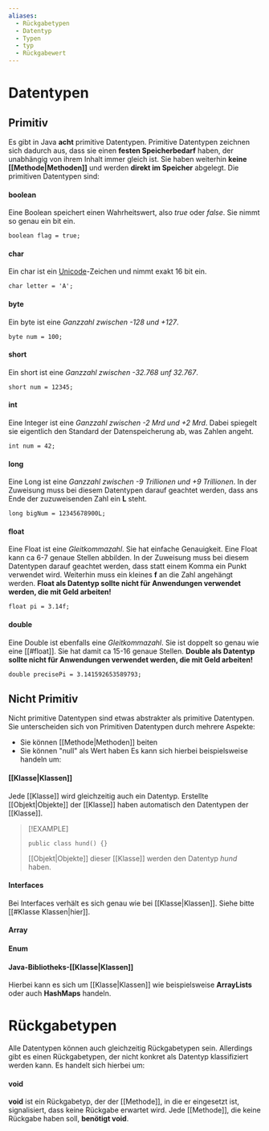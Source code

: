 ```yaml
---
aliases:
  - Rückgabetypen
  - Datentyp
  - Typen
  - typ
  - Rückgabewert
---
```

# Datentypen
## Primitiv
Es gibt in Java **acht** primitive Datentypen. Primitive Datentypen zeichnen sich dadurch aus, dass sie einen **festen Speicherbedarf** haben, der unabhängig von ihrem Inhalt immer gleich ist. Sie haben weiterhin **keine [[Methode|Methoden]]** und werden **direkt im Speicher** abgelegt.
Die primitiven Datentypen sind:

#### boolean
Eine Boolean speichert einen Wahrheitswert, also *true* oder *false*. Sie nimmt so genau ein bit ein.
```
boolean flag = true;
```
#### char
Ein char ist ein [Unicode](https://home.unicode.org/)-Zeichen und nimmt exakt 16 bit ein.
```
char letter = 'A';
```
#### byte
Ein byte ist eine *Ganzzahl zwischen -128 und +127*.
```
byte num = 100;
```
#### short
Ein short ist eine *Ganzzahl zwischen -32.768 unf 32.767*.
```
short num = 12345;
```
#### int
Eine Integer ist eine *Ganzzahl zwischen -2 Mrd und +2 Mrd*. Dabei spiegelt sie eigentlich den Standard der Datenspeicherung ab, was Zahlen angeht. 
```
int num = 42;
```
#### long
Eine Long ist eine *Ganzzahl zwischen -9 Trillionen und +9 Trillionen*. 
In der Zuweisung muss bei diesem Datentypen darauf geachtet werden, dass ans Ende der zuzuweisenden Zahl ein **L** steht.
```
long bigNum = 12345678900L;
```

#### float
Eine Float ist eine *Gleitkommazahl*. Sie hat einfache Genauigkeit. Eine Float kann ca 6-7 genaue Stellen abbilden.
In der Zuweisung muss bei diesem Datentypen darauf geachtet werden, dass statt einem Komma ein Punkt verwendet wird. Weiterhin muss ein kleines **f** an die Zahl angehängt werden.
**Float als Datentyp sollte nicht für Anwendungen verwendet werden, die mit Geld arbeiten!**
```
float pi = 3.14f;
```
#### double
Eine Double ist ebenfalls eine *Gleitkommazahl*. Sie ist doppelt so genau wie eine [[#float]]. Sie hat damit ca 15-16 genaue Stellen.
**Double als Datentyp sollte nicht für Anwendungen verwendet werden, die mit Geld arbeiten!**
```
double precisePi = 3.141592653589793;
```
## Nicht Primitiv
Nicht primitive Datentypen sind etwas abstrakter als primitive Datentypen. 
Sie unterscheiden sich von Primitiven Datentypen durch mehrere Aspekte:
- Sie können [[Methode|Methoden]] beiten
- Sie können "null" als Wert haben
Es kann sich hierbei beispielsweise handeln um:
#### [[Klasse|Klassen]]
Jede [[Klasse]] wird gleichzeitig auch ein Datentyp. Erstellte [[Objekt|Objekte]] der [[Klasse]] haben automatisch den Datentypen der [[Klasse]].
>[!EXAMPLE]
>```
>public class hund() {}
>```
>[[Objekt|Objekte]] dieser [[Klasse]] werden den Datentyp *hund* haben.

#### Interfaces
Bei Interfaces verhält es sich genau wie bei [[Klasse|Klassen]]. Siehe bitte [[#Klasse Klassen|hier]].
#### Array
#### Enum
#### Java-Bibliotheks-[[Klasse|Klassen]]
Hierbei kann es sich um [[Klasse|Klassen]] wie beispielsweise **ArrayLists** oder auch **HashMaps** handeln.
# Rückgabetypen
Alle Datentypen können auch gleichzeitig Rückgabetypen sein. Allerdings gibt es einen Rückgabetypen, der nicht konkret als Datentyp klassifiziert werden kann. Es handelt sich hierbei um:
#### void
**void** ist ein Rückgabetyp, der der [[Methode]], in die er eingesetzt ist, signalisiert, dass keine Rückgabe erwartet wird. 
Jede [[Methode]], die keine Rückgabe haben soll, **benötigt void**.